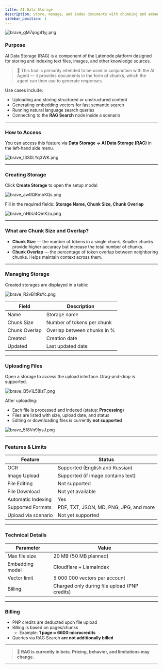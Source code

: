 ```yaml
---
title: AI Data Storage
description: Store, manage, and index documents with chunking and embedding for semantic search.
sidebar_position: 1
---
```


![brave_gM7qog41yj.png](Using%20AI%20Agent%20with%20RAG%2024657d45a067803fbe6ccd311ef0dd97/brave_gM7qog41yj.png)

### Purpose

AI Data Storage (RAG) is a component of the Latenode platform designed for storing and indexing text files, images, and other knowledge sources.

> 🧠 This tool is primarily intended to be used in conjunction with the AI Agent — it provides documents in the form of chunks, which the agent can then use to generate responses.
> 

Use cases include:

- Uploading and storing structured or unstructured content
- Generating embedding vectors for fast semantic search
- Running natural language search queries
- Connecting to the **RAG Search** node inside a scenario

---

### How to Access

You can access this feature via **Data Storage → AI Data Storage (RAG)** in the left-hand side menu.

![brave_l3S0LYq3WK.png](ru%2024657d45a06780f29205c5d7c7493a2c/brave_l3S0LYq3WK.png)

---

### Creating Storage

Click **Create Storage** to open the setup modal:

![brave_awRQKmbKQs.png](ru%2024657d45a06780f29205c5d7c7493a2c/brave_awRQKmbKQs.png)

Fill in the required fields: **Storage Name, Chunk Size, Chunk Overlap**

![brave_nHbU4QmKzu.png](ru%2024657d45a06780f29205c5d7c7493a2c/brave_nHbU4QmKzu.png)

---

### What are Chunk Size and Overlap?

- **Chunk Size** — the number of tokens in a single chunk. Smaller chunks provide higher accuracy but increase the total number of chunks.
- **Chunk Overlap** — the percentage of token overlap between neighboring chunks. Helps maintain context across them.

---

### Managing Storage

Created storages are displayed in a table:

![brave_R2vB1tRsYc.png](ru%2024657d45a06780f29205c5d7c7493a2c/brave_R2vB1tRsYc.png)

| Field | Description |
| --- | --- |
| Name | Storage name |
| Chunk Size | Number of tokens per chunk |
| Chunk Overlap | Overlap between chunks in % |
| Created | Creation date |
| Updated | Last updated date |

---

### Uploading Files

Open a storage to access the upload interface. Drag-and-drop is supported.

![brave_B5v1L58izT.png](ru%2024657d45a06780f29205c5d7c7493a2c/brave_B5v1L58izT.png)

After uploading:

- Each file is processed and indexed (status: **Processing**)
- Files are listed with size, upload date, and status
- Editing or downloading files is currently **not supported**

![brave_5f8Vn9IysJ.png](ru%2024657d45a06780f29205c5d7c7493a2c/brave_5f8Vn9IysJ.png)

---

### Features & Limits

| Feature | Status |
| --- | --- |
| OCR | Supported (English and Russian) |
| Image Upload | Supported (if image contains text) |
| File Editing | Not supported |
| File Download | Not yet available |
| Automatic Indexing | Yes |
| Supported Formats | PDF, TXT, JSON, MD, PNG, JPG, and more |
| Upload via scenario | Not yet supported |

---

### Technical Details

| Parameter | Value |
| --- | --- |
| Max file size | 20 MB (50 MB planned) |
| Embedding model | Cloudflare + LlamaIndex |
| Vector limit | 5 000 000 vectors per account |
| Billing | Charged only during file upload (PNP credits) |

---

### Billing

- PNP credits are deducted upon file upload
- Billing is based on pages/chunks
    - Example: **1 page ≈ 6600 microcredits**
- Queries via RAG Search **are not additionally billed**

---

> 🧪 **RAG is currently in beta. Pricing, behavior, and limitations may change.**
> 

---